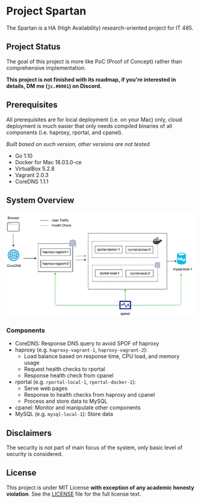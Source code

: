 # Project Spartan

The Spartan is a HA (High Availability) research-oriented project for IT 485.

## Project Status

The goal of this project is more like PoC (Proof of Concept) rather than comprehensive implementation.

**This project is not finished with its roadmap, if you're interested in details, DM me (`jc.#0001`) on Discord.**

## Prerequisites

All prerequisites are for local deployment (i.e. on your Mac) only, cloud deployment is much easier that only needs compiled binaries of all components (i.e. haproxy, rportal, and cpanel).

_Built based on such version, other versions are not tested_

- Go 1.10 
- Docker for Mac 18.03.0-ce
- VirtualBox 5.2.8
- Vagrant 2.0.3
- CoreDNS 1.1.1

## System Overview

![Network Topology](docs/images/Network%20Topology.jpg)

### Components

- CoreDNS: Response DNS query to avoid SPOF of haproxy
- haproxy (e.g. `haproxy-vagrant-1`, `haproxy-vagrant-2`): 
    - Load balance based on response time, CPU load, and memory usage
    - Request health checks to rportal
    - Response health check from cpanel
- rportal (e.g. `rportal-local-1`, `rportal-docker-1`):
    - Serve web pages
    - Response to health checks from haproxy and cpanel
    - Process and store data to MySQL
- cpanel: Monitor and manipulate other components
- MySQL (e.g. `mysql-local-1`): Store data

## Disclaimers

The security is not part of main focus of the system, only basic level of security is considered.

## License

This project is under MIT License **with exception of any academic honesty violation**. See the [LICENSE](LICENSE) file for the full license text.